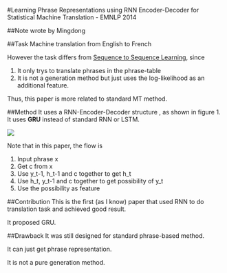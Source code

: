 #Learning Phrase Representations using RNN Encoder-Decoder for Statistical Machine Translation - EMNLP 2014

##Note wrote by Mingdong

##Task
Machine translation from English to French

However the task differs from [Sequence to Sequence Learning](https://github.com/KevinWangTHU/rnn_papers/blob/master/Sequence%20to%20Sequence%20Learning%20with%20Neural%20Networks/Sequence%20to%20Sequence%20Learning%20with%20Neural%20Networks.md), since

1. It only trys to translate phrases in the phrase-table
2. It is not a generation method but just uses the log-likelihood as an additional feature. 

Thus, this paper is more related to standard MT method.

##Method
It uses a RNN-Encoder-Decoder structure , as shown in figure 1. It uses **GRU** instead of standard RNN or LSTM.

![](https://github.com/KevinWangTHU/rnn_papers/raw/master/Learning%20Phrase%20Representations%20using%20RNN%20Encoder-Decoder%20for%20Statistical%20Machine%20Translation/fig1.png)

Note that in this paper, the flow is

1. Input phrase x
2. Get c from x
3. Use y\_t-1, h\_t-1 and c together to get h\_t
4. Use h\_t, y\_t-1 and c together to get possibility of y_t
5. Use the possibility as feature

##Contribution
This is the first (as I know) paper that used RNN to do translation task and achieved good result.

It proposed GRU.

##Drawback
It was still designed for standard phrase-based method. 

It can just get phrase representation.

It is not a pure generation method.


